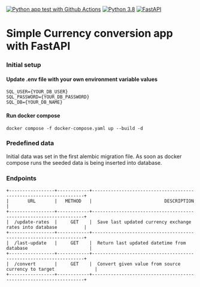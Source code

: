 [![Python app test with Github Actions](https://github.com/RKAnonymous/currency-fastapi/actions/workflows/ci.yml/badge.svg?branhc=master)](https://github.com/RKAnonymous/currency-fastapi/actions/workflows/ci.yml)
[![Python 3.8](https://img.shields.io/badge/python-3.8-blue.svg?logo=Python&logoColor=yellow)](https://www.python.org/downloads/release/python-360/)
[![FastAPI](https://img.shields.io/badge/FastAPI-0.85.0-009688.svg?style=flat&logo=FastAPI&logoColor=white)](https://fastapi.tiangolo.com)

# Simple Currency conversion app with FastAPI


### Initial setup
#### Update .env file with your own environment variable values

    SQL_USER={YOUR_DB_USER}
    SQL_PASSWORD={YOUR_DB_PASSWORD}
    SQL_DB={YOUR_DB_NAME}

#### Run docker compose

    docker compose -f docker-compose.yaml up --build -d


### Predefined data

Initial data was set in the first alembic migration file.
As soon as docker compose runs the seeded data is being inserted into database.


### Endpoints

    +-----------------+------------+-------------------------------------------------------------------+
    |       URL       |   METHOD   |                           DESCRIPTION                             |
    +-----------------+------------+-------------------------------------------------------------------+
    |  /update-rates  |     GET    |  Save last updated currency exchange rates into database          |
    +-----------------+------------+-------------------------------------------------------------------+
    |  /last-update   |     GET    |  Return last updated datetime from database                       |
    +-----------------+------------+-------------------------------------------------------------------+
    |  /convert       |     GET    |  Convert given value from source currency to target               |
    +-----------------+------------+-------------------------------------------------------------------+